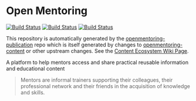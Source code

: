 # Open Mentoring

[![Build Status](https://travis-ci.org/iilab/openmentoring-content.svg)](https://travis-ci.org/iilab/openmentoring-content)
[![Build Status](https://travis-ci.org/iilab/openmentoring-publication.svg)](https://travis-ci.org/iilab/openmentoring-publication)
[![Build Status](https://travis-ci.org/iilab/openmentoring-web.svg)](https://travis-ci.org/iilab/openmentoring-web)

This repository is automatically generated by the [openmentoring-publication](https://github.com/iilab/openmentoring-publication) repo which is itself generated by changes to [openmentoring-content](https://github.com/iilab/openmentoring-content) or other upstream changes. See the [Content Ecosystem Wiki Page](https://github.com/iilab/openmentoring-content/wiki/Content-Ecosystem).

A platform to help mentors access and share practical reusable information and educational content

> Mentors are informal trainers supporting their colleagues, their professional network and their friends in the acquisition of knowledge and skills.